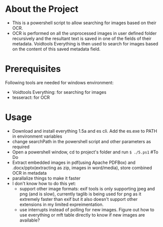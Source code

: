 # About the Project
- This is a powershell script to allow searching for images based on their OCR.
- OCR is performed on all the unprocessed images in user defined folder recursively and the resultant text is saved in one of the fields of their metadata. Voidtools Everything is then used to search for images based on the content of this saved metadata field.
# Prerequisites
Following tools are needed for windows environment:
- Voidtools Everything: for searching for images
- tesseract: for OCR
# Usage
- Download and install everything 1.5a and es cli. Add the es.exe to PATH in environment variables
- change searchPath in the powershell script and other parameters as required
- Open a powershell window, cd to project's folder and run ``` $ ./5.ps1 ```
#To Do
- Extract embedded images in pdf(using Apache PDFBox) and .docx/pptx(extracting as zip, images in word/media), store combined OCR in metadata
- parallalize things to make it faster
- I don't know how to do this yet:
  - support other image formats: exif tools is only supporting jpeg and png (and is slow), currently taglib is being used for png as it extremely faster than exif but it also doesn't support other extensions in my limited expreimentation.
  - use interrupts instead of polling for new images. Figure out how to use everything or mft table directly to know if new images are available?
